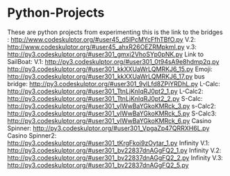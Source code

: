 # Python-Projects
These are python projects from experimenting
this is the link to the bridges :   http://www.codeskulptor.org/#user45_d5IPcMYcFfhTBfO.py
V.2: http://www.codeskulptor.org/#user45_ahxR26OEZRMpkmI.py
v.3: http://py3.codeskulptor.org/#user301_gmxj2VhoSYp0pNK.py
Link to SailBoat:
V.1:  http://py3.codeskulptor.org/#user301_0t94sA9e8hdmp2q.py
http://py3.codeskulptor.org/#user301_kkXXUaWrLQMRKJ6_15.py
Emoji:
http://py3.codeskulptor.org/#user301_kkXXUaWrLQMRKJ6_17.py
bus bridge:  http://py3.codeskulptor.org/#user301_9ylLfd8ZPiYRDhL.py
L-Calc:  http://py3.codeskulptor.org/#user301_TtnLjKnIqRJ0pt2_1.py
L-Calc2: http://py3.codeskulptor.org/#user301_TtnLjKnIqRJ0pt2_2.py
S-Calc: http://py3.codeskulptor.org/#user301_ylWwBaYGkoKMRck_3.py
s-Calc2: http://py3.codeskulptor.org/#user301_ylWwBaYGkoKMRck_5.py
S-Calc3: http://py3.codeskulptor.org/#user301_ylWwBaYGkoKMRck_6.py
Casino Spinner: http://py3.codeskulptor.org/#user301_VpgaZp47QRRXH6L.py
Casino Spinner2: http://py3.codeskulptor.org/#user301_tKrgFkoi9zOytar_1.py
Infinity V.1: http://py3.codeskulptor.org/#user301_bv22837dnAGgFQ2_1.py
Infinity V.2: http://py3.codeskulptor.org/#user301_bv22837dnAGgFQ2_2.py
Infinity V.3: http://py3.codeskulptor.org/#user301_bv22837dnAGgFQ2_5.py
